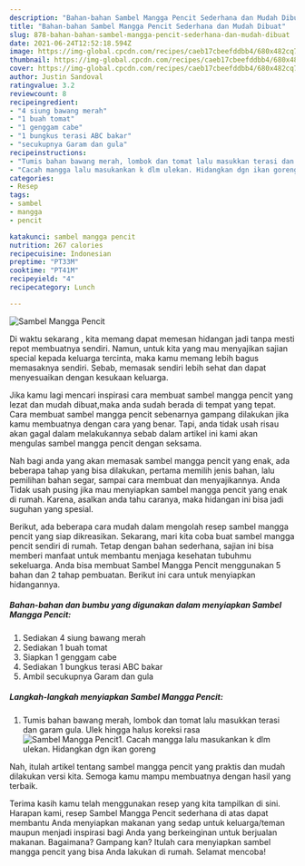 ```yaml
---
description: "Bahan-bahan Sambel Mangga Pencit Sederhana dan Mudah Dibuat"
title: "Bahan-bahan Sambel Mangga Pencit Sederhana dan Mudah Dibuat"
slug: 878-bahan-bahan-sambel-mangga-pencit-sederhana-dan-mudah-dibuat
date: 2021-06-24T12:52:18.594Z
image: https://img-global.cpcdn.com/recipes/caeb17cbeefddbb4/680x482cq70/sambel-mangga-pencit-foto-resep-utama.jpg
thumbnail: https://img-global.cpcdn.com/recipes/caeb17cbeefddbb4/680x482cq70/sambel-mangga-pencit-foto-resep-utama.jpg
cover: https://img-global.cpcdn.com/recipes/caeb17cbeefddbb4/680x482cq70/sambel-mangga-pencit-foto-resep-utama.jpg
author: Justin Sandoval
ratingvalue: 3.2
reviewcount: 8
recipeingredient:
- "4 siung bawang merah"
- "1 buah tomat"
- "1 genggam cabe"
- "1 bungkus terasi ABC bakar"
- "secukupnya Garam dan gula"
recipeinstructions:
- "Tumis bahan bawang merah, lombok dan tomat lalu masukkan terasi dan garam gula. Ulek hingga halus koreksi rasa"
- "Cacah mangga lalu masukankan k dlm ulekan. Hidangkan dgn ikan goreng"
categories:
- Resep
tags:
- sambel
- mangga
- pencit

katakunci: sambel mangga pencit 
nutrition: 267 calories
recipecuisine: Indonesian
preptime: "PT33M"
cooktime: "PT41M"
recipeyield: "4"
recipecategory: Lunch

---
```



![Sambel Mangga Pencit](https://img-global.cpcdn.com/recipes/caeb17cbeefddbb4/680x482cq70/sambel-mangga-pencit-foto-resep-utama.jpg)

Di waktu  sekarang , kita memang dapat memesan hidangan jadi tanpa mesti repot membuatnya sendiri. Namun, untuk kita yang mau menyajikan sajian special kepada keluarga tercinta, maka kamu memang lebih bagus memasaknya sendiri. Sebab, memasak sendiri lebih sehat dan dapat menyesuaikan dengan kesukaan keluarga.

Jika kamu lagi mencari inspirasi cara membuat sambel mangga pencit yang lezat dan mudah dibuat,maka anda sudah berada di tempat yang tepat. Cara membuat sambel mangga pencit  sebenarnya gampang dilakukan jika kamu membuatnya dengan cara yang benar. Tapi, anda tidak usah risau akan gagal dalam melakukannya 
sebab dalam artikel ini kami akan mengulas sambel mangga pencit dengan seksama.  



Nah bagi anda yang akan memasak sambel mangga pencit yang enak, ada beberapa tahap yang bisa dilakukan, pertama memilih jenis bahan, lalu pemilihan bahan segar, sampai cara membuat dan menyajikannya. Anda Tidak usah pusing jika mau menyiapkan sambel mangga pencit yang enak di rumah. Karena, asalkan anda  tahu caranya, maka hidangan ini bisa jadi suguhan yang spesial.

Berikut, ada beberapa cara mudah dalam mengolah resep sambel mangga pencit yang siap dikreasikan. Sekarang, mari kita coba buat sambel mangga pencit sendiri di rumah. Tetap dengan bahan sederhana, sajian ini bisa memberi manfaat untuk membantu menjaga kesehatan tubuhmu sekeluarga. Anda bisa membuat Sambel Mangga Pencit menggunakan 5 bahan dan 2 tahap pembuatan. Berikut ini cara untuk menyiapkan hidangannya.

<!--inarticleads1-->

##### Bahan-bahan dan bumbu yang digunakan dalam menyiapkan Sambel Mangga Pencit:

1. Sediakan 4 siung bawang merah
1. Sediakan 1 buah tomat
1. Siapkan 1 genggam cabe
1. Sediakan 1 bungkus terasi ABC bakar
1. Ambil secukupnya Garam dan gula




<!--inarticleads2-->

##### Langkah-langkah menyiapkan Sambel Mangga Pencit:

1. Tumis bahan bawang merah, lombok dan tomat lalu masukkan terasi dan garam gula. Ulek hingga halus koreksi rasa
<img src="https://img-global.cpcdn.com/steps/671f14637766d2c2/160x128cq70/sambel-mangga-pencit-langkah-memasak-1-foto.jpg" alt="Sambel Mangga Pencit">1. Cacah mangga lalu masukankan k dlm ulekan. Hidangkan dgn ikan goreng




Nah, itulah artikel tentang  sambel mangga pencit  yang praktis dan mudah dilakukan versi kita. Semoga kamu mampu membuatnya dengan hasil yang terbaik. 

Terima kasih kamu telah menggunakan resep yang kita tampilkan di sini. Harapan kami, resep  Sambel Mangga Pencit sederhana di atas dapat membantu Anda menyiapkan makanan yang sedap untuk keluarga/teman maupun menjadi inspirasi bagi Anda yang berkeinginan untuk berjualan makanan. Bagaimana? Gampang kan? Itulah cara menyiapkan sambel mangga pencit yang bisa Anda lakukan di rumah. Selamat mencoba!

